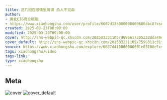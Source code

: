 ```yaml
---
title: 这几招在感情里可谓 杀人不见血
author:
- 男北CIG商业赋能
- https://www.xiaohongshu.com/user/profile/6607d136000000000600dbc8?xsec_token=undefined
created: 2025-03-23T00:00:00
modified: 2025-03-23T00:00:00
cover: http://sns-webpic-qc.xhscdn.com/202503231105/d8966172b5232dda48c96066041ae324/1040g008312e6o3e71i005pg7q4r1hmu8n2ui13o!nc_n_webp_prv_1
cover_default: http://sns-webpic-qc.xhscdn.com/202503231105/7596311c31f184e7dca2c03b7c9ff24f/1040g008312e6o3e71i005pg7q4r1hmu8n2ui13o!nc_n_webp_mw_1
source: https://www.xiaohongshu.com/explore/6637d410000000001e03108e?xsec_token=ABIeAaMTNPj0B4QlweWAy6oqjzWSFH3trfn2jqS9_nK2A=
tags: xiaohongshu/video
tags-link:
type: xiaohongshu
---
```


## Meta

![cover](http://sns-webpic-qc.xhscdn.com/202503231105/d8966172b5232dda48c96066041ae324/1040g008312e6o3e71i005pg7q4r1hmu8n2ui13o!nc_n_webp_prv_1)
![cover_default](http://sns-webpic-qc.xhscdn.com/202503231105/7596311c31f184e7dca2c03b7c9ff24f/1040g008312e6o3e71i005pg7q4r1hmu8n2ui13o!nc_n_webp_mw_1)
